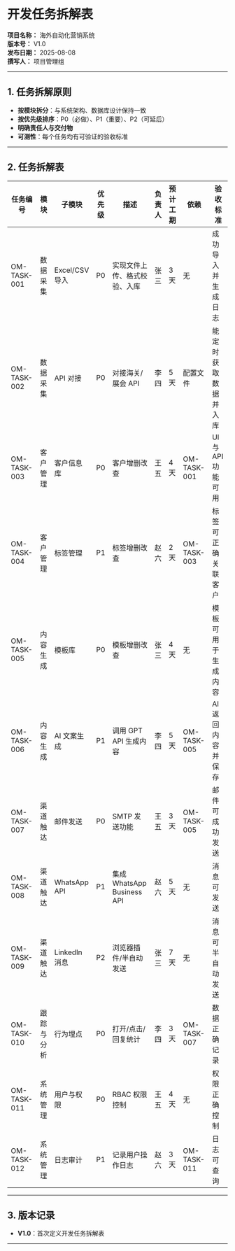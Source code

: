 # 开发任务拆解表
**项目名称：** 海外自动化营销系统  
**版本号：** V1.0  
**发布日期：** 2025-08-08  
**撰写人：** 项目管理组  

---

## 1. 任务拆解原则
- **按模块拆分**：与系统架构、数据库设计保持一致
- **按优先级排序**：P0（必做）、P1（重要）、P2（可延后）
- **明确责任人与交付物**
- **可测性**：每个任务均有可验证的验收标准

---

## 2. 任务拆解表

| 任务编号    | 模块       | 子模块         | 优先级 | 描述                         | 负责人 | 预计工期 | 依赖        | 验收标准             |
| ----------- | ---------- | -------------- | ------ | ---------------------------- | ------ | -------- | ----------- | -------------------- |
| OM-TASK-001 | 数据采集   | Excel/CSV 导入 | P0     | 实现文件上传、格式校验、入库 | 张三   | 3天      | 无          | 成功导入并生成日志   |
| OM-TASK-002 | 数据采集   | API 对接       | P0     | 对接海关/展会 API            | 李四   | 5天      | 配置文件    | 能定时获取数据并入库 |
| OM-TASK-003 | 客户管理   | 客户信息库     | P0     | 客户增删改查                 | 王五   | 4天      | OM-TASK-001 | UI 与 API 功能可用   |
| OM-TASK-004 | 客户管理   | 标签管理       | P1     | 标签增删改查                 | 赵六   | 2天      | OM-TASK-003 | 标签可正确关联客户   |
| OM-TASK-005 | 内容生成   | 模板库         | P0     | 模板增删改查                 | 张三   | 4天      | 无          | 模板可用于生成内容   |
| OM-TASK-006 | 内容生成   | AI 文案生成    | P1     | 调用 GPT API 生成内容        | 李四   | 5天      | OM-TASK-005 | AI 返回内容并保存    |
| OM-TASK-007 | 渠道触达   | 邮件发送       | P0     | SMTP 发送功能                | 王五   | 3天      | OM-TASK-005 | 邮件可成功发送       |
| OM-TASK-008 | 渠道触达   | WhatsApp API   | P1     | 集成 WhatsApp Business API   | 赵六   | 5天      | 无          | 消息可发送           |
| OM-TASK-009 | 渠道触达   | LinkedIn 消息  | P2     | 浏览器插件/半自动发送        | 张三   | 7天      | 无          | 消息可半自动发送     |
| OM-TASK-010 | 跟踪与分析 | 行为埋点       | P0     | 打开/点击/回复统计           | 李四   | 3天      | OM-TASK-007 | 数据正确记录         |
| OM-TASK-011 | 系统管理   | 用户与权限     | P0     | RBAC 权限控制                | 王五   | 4天      | 无          | 权限正确控制         |
| OM-TASK-012 | 系统管理   | 日志审计       | P1     | 记录用户操作日志             | 赵六   | 3天      | OM-TASK-011 | 日志可查询           |

---

## 3. 版本记录
- **V1.0**：首次定义开发任务拆解表

---